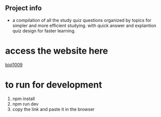 ## Project info
- a compilation of all the study quiz questions organized by topics for simpler and more efficient studying. with quick answer and explantion quiz design for faster learning.

# access the website here
[biol1009](https://joshua-cheng2210.github.io/biol1009/)

# to run for development
1) npm install
2) npm run dev
3) copy the link and paste it in the browser
